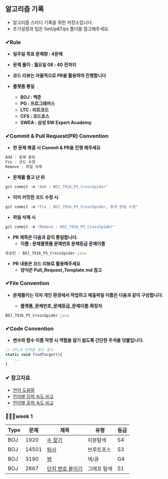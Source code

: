 ## 알고리즘 기록

- 알고리즘 스터디 기록을 위한 저장소입니다.
- 초기설정과 팁은 SetUp&Tips 폴더를 참고해주세요.

### ✔Rule

- **일주일 목표 문제량 : 4문제**
- **문제 풀이 : 월요일 08 : 40 전까지**
- **코드 리뷰는 자율적으로 PR을 활용하여 진행합니다**

- **플랫폼 통일**
  - **BOJ : 백준**
  - **PG : 프로그래머스**
  - **LTC : 리트코드**
  - **CFS : 코드포스**
  - **SWEA : 삼성 SW Expert Academy**

### ✔Commit & Pull Request(PR) Convention
- **한 문제 해결 시 Commit & PR을 진행 해주세요**

```jsx
Add : 문제 푼뒤
Fix : 코드 수정
Remove : 파일 삭제
```

- **문제를 풀고 난 뒤**

```jsx
git commit -m "Add : BOJ_7916_P5_CrossSpider"
```

- **이미 커밋한 코드 수정 시**

```jsx
git commit -m "Fix : BOJ_7916_P5_CrossSpider, 탐색 방법 수정"
```

- **파일 삭제 시**

```jsx
git commit -m "Remove : BOJ_7916_P5_CrossSpider"
```

- **PR 제목은 다음과 같이 통일합니다.**
  - **이름 : 문제플랫폼 문제번호 문제등급 문제이름**

```jsx
유승민 : BOJ_7916_P5_CrossSpider.java
```

- **PR 내용은 코드 리뷰로 활용해주세요**
  - **양식은 Pull_Request_Template.md 참고**


### ✔File Convention

- **문제풀이는 각자 개인 환경에서 작업하고 제출파일 이름은 다음과 같이 구성합니다.**

  - **플랫폼_문제번호_문제등급_문제이름.확장자**

```jsx
BOJ_7916_P5_CrossSpider.java
```


### ✔Code Convention

- **변수와 함수 이름 작명 시 역할을 알기 쉽도록 간단한 주석을 덧붙입니다.**

```jsx
// dfs로 타켓을 찾는 함수
static void findTarget(){
	...
}
```


### ✔ 참고자료
- [언어 도움말](https://www.acmicpc.net/help/language)
- [언어별 입력 속도 비교](https://www.acmicpc.net/blog/view/56)
- [언어별 출력 속도 비교](https://www.acmicpc.net/blog/view/57)



### 🏃🏻‍♂️week 1

|Type | 문제 | 제목 | 유형 | 등급|
|--- | --- | --- | --- | ---|
| BOJ | 1920 | [수 찾기](https://www.acmicpc.net/problem/1920) | 이분탐색 | S4 |
| BOJ | 14501 | [퇴사](https://www.acmicpc.net/problem/14501) | 브루트포스 | S3 |
| BOJ | 3190 | [뱀](https://www.acmicpc.net/problem/3190) | 덱/큐 | G4 |
| BOJ | 2667 | [단지 번호 붙이기](https://www.acmicpc.net/problem/2667) | 그래프 탐색 | S1 |




